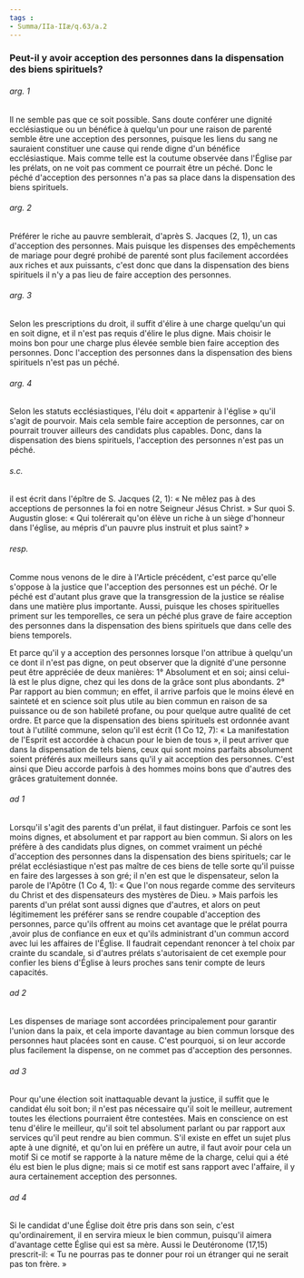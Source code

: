 ```yaml
---
tags : 
- Summa/IIa-IIæ/q.63/a.2
---
```


### Peut-il y avoir acception des personnes dans la dispensation des biens spirituels?

###### arg. 1
Il ne semble pas que ce soit possible. Sans doute conférer une dignité ecclésiastique ou un bénéfice à quelqu'un pour une raison de parenté semble être une acception des personnes, puisque les liens du sang ne sauraient constituer une cause qui rende digne d'un bénéfice ecclésiastique. Mais comme telle est la coutume observée dans l'Église par les prélats, on ne voit pas comment ce pourrait être un péché. Donc le péché d'acception des personnes n'a pas sa place dans la dispensation des biens spirituels. 

###### arg. 2
Préférer le riche au pauvre semblerait, d'après S. Jacques (2, 1), un cas d'acception des personnes. Mais puisque les dispenses des empêchements de mariage pour degré prohibé de parenté sont plus facilement accordées aux riches et aux puissants, c'est donc que dans la dispensation des biens spirituels il n'y a pas lieu de faire acception des personnes. 

###### arg. 3
Selon les prescriptions du droit, il suffit d'élire à une charge quelqu'un qui en soit digne, et il n'est pas requis d'élire le plus digne. Mais choisir le moins bon pour une charge plus élevée semble bien faire acception des personnes. Donc l'acception des personnes dans la dispensation des biens spirituels n'est pas un péché. 

###### arg. 4
Selon les statuts ecclésiastiques, l'élu doit « appartenir à l'église » qu'il s'agit de pourvoir. Mais cela semble faire acception de personnes, car on pourrait trouver ailleurs des candidats plus capables. Donc, dans la dispensation des biens spirituels, l'acception des personnes n'est pas un péché. 

###### s.c.
il est écrit dans l'épître de S. Jacques (2, 1): « Ne mêlez pas à des acceptions de personnes la foi en notre Seigneur Jésus Christ. » Sur quoi S. Augustin glose: « Qui tolérerait qu'on élève un riche à un siège d'honneur dans l'église, au mépris d'un pauvre plus instruit et plus saint? » 

###### resp.
Comme nous venons de le dire à l'Article précédent, c'est parce qu'elle s'oppose à la justice que l'acception des personnes est un péché. Or le péché est d'autant plus grave que la transgression de la justice se réalise dans une matière plus importante. Aussi, puisque les choses spirituelles priment sur les temporelles, ce sera un péché plus grave de faire acception des personnes dans la dispensation des biens spirituels que dans celle des biens temporels. 

Et parce qu'il y a acception des personnes lorsque l'on attribue à quelqu'un ce dont il n'est pas digne, on peut observer que la dignité d'une personne peut être appréciée de deux manières: 1° Absolument et en soi; ainsi celui-là est le plus digne, chez qui les dons de la grâce sont plus abondants. 2° Par rapport au bien commun; en effet, il arrive parfois que le moins élevé en sainteté et en science soit plus utile au bien commun en raison de sa puissance ou de son habileté profane, ou pour quelque autre qualité de cet ordre. Et parce que la dispensation des biens spirituels est ordonnée avant tout à l'utilité commune, selon qu'il est écrit (1 Co 12, 7): « La manifestation de l'Esprit est accordée à chacun pour le bien de tous », il peut arriver que dans la dispensation de tels biens, ceux qui sont moins parfaits absolument soient préférés aux meilleurs sans qu'il y ait acception des personnes. C'est ainsi que Dieu accorde parfois à des hommes moins bons que d'autres des grâces gratuitement donnée. 

###### ad 1
Lorsqu'il s'agit des parents d'un prélat, il faut distinguer. Parfois ce sont les moins dignes, et absolument et par rapport au bien commun. Si alors on les préfère à des candidats plus dignes, on commet vraiment un péché d'acception des personnes dans la dispensation des biens spirituels; car le prélat ecclésiastique n'est pas maître de ces biens de telle sorte qu'il puisse en faire des largesses à son gré; il n'en est que le dispensateur, selon la parole de l'Apôtre (1 Co 4, 1): « Que l'on nous regarde comme des serviteurs du Christ et des dispensateurs des mystères de Dieu. » Mais parfois les parents d'un prélat sont aussi dignes que d'autres, et alors on peut légitimement les préférer sans se rendre coupable d'acception des personnes, parce qu'ils offrent au moins cet avantage que le prélat pourra ,avoir plus de confiance en eux et qu'ils administrant d'un commun accord avec lui les affaires de l'Église. Il faudrait cependant renoncer à tel choix par crainte du scandale, si d'autres prélats s'autorisaient de cet exemple pour confier les biens d'Église à leurs proches sans tenir compte de leurs capacités. 

###### ad 2
Les dispenses de mariage sont accordées principalement pour garantir l'union dans la paix, et cela importe davantage au bien commun lorsque des personnes haut placées sont en cause. C'est pourquoi, si on leur accorde plus facilement la dispense, on ne commet pas d'acception des personnes. 

###### ad 3
Pour qu'une élection soit inattaquable devant la justice, il suffit que le candidat élu soit bon; il n'est pas nécessaire qu'il soit le meilleur, autrement toutes les élections pourraient être contestées. Mais en conscience on est tenu d'élire le meilleur, qu'il soit tel absolument parlant ou par rapport aux services qu'il peut rendre au bien commun. S'il existe en effet un sujet plus apte à une dignité, et qu'on lui en préfère un autre, il faut avoir pour cela un motif Si ce motif se rapporte à la nature même de la charge, celui qui a été élu est bien le plus digne; mais si ce motif est sans rapport avec l'affaire, il y aura certainement acception des personnes. 

###### ad 4
Si le candidat d'une Église doit être pris dans son sein, c'est qu'ordinairement, il en servira mieux le bien commun, puisqu'il aimera d'avantage cette Église qui est sa mère. Aussi le Deutéronome (17,15) prescrit-il: « Tu ne pourras pas te donner pour roi un étranger qui ne serait pas ton frère. » 

